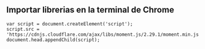 ## Importar librerias en la terminal de Chrome
```
var script = document.createElement('script');
script.src = 'https://cdnjs.cloudflare.com/ajax/libs/moment.js/2.29.1/moment.min.js';
document.head.appendChild(script);
```
